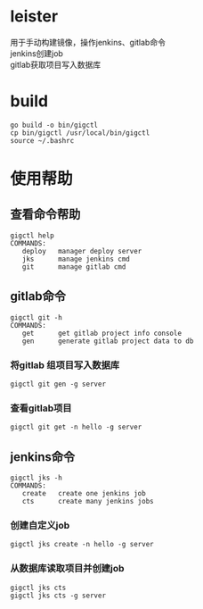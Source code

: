 # leister  
用于手动构建镜像，操作jenkins、gitlab命令  
jenkins创建job  
gitlab获取项目写入数据库  
# build  
```
go build -o bin/gigctl
cp bin/gigctl /usr/local/bin/gigctl
source ~/.bashrc
```

# 使用帮助
## 查看命令帮助
```
gigctl help
COMMANDS:
   deploy   manager deploy server
   jks      manage jenkins cmd
   git      manage gitlab cmd

```
## gitlab命令
```
gigctl git -h
COMMANDS:
   get      get gitlab project info console
   gen      generate gitlab project data to db
   ```
### 将gitlab 组项目写入数据库
```
gigctl git gen -g server
```
### 查看gitlab项目
```
gigctl git get -n hello -g server
```
## jenkins命令
```
gigctl jks -h
COMMANDS:
   create   create one jenkins job
   cts      create many jenkins jobs
```
### 创建自定义job
```
gigctl jks create -n hello -g server
```
### 从数据库读取项目并创建job
```
gigctl jks cts
gigctl jks cts -g server
```